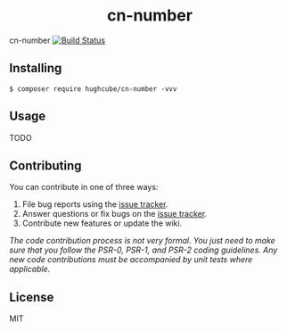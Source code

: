 <h1 align="center"> cn-number </h1>

cn-number [![Build Status](https://travis-ci.com/hughcube/cn-number.svg?branch=master)](https://travis-ci.com/hughcube/cn-number)


## Installing

```shell
$ composer require hughcube/cn-number -vvv
```

## Usage

TODO

## Contributing

You can contribute in one of three ways:

1. File bug reports using the [issue tracker](https://github.com/hughcube/cn-number/issues).
2. Answer questions or fix bugs on the [issue tracker](https://github.com/hughcube/cn-number/issues).
3. Contribute new features or update the wiki.

_The code contribution process is not very formal. You just need to make sure that you follow the PSR-0, PSR-1, and PSR-2 coding guidelines. Any new code contributions must be accompanied by unit tests where applicable._

## License

MIT
